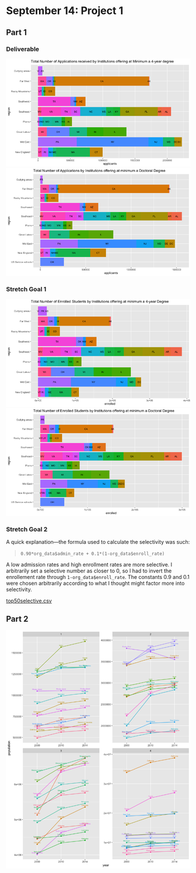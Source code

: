 # September 14: Project 1
## Part 1
### Deliverable
![](4yrcollapps.png)
![](doctoralapps.png)
### Stretch Goal 1
![](4yrcollenroll.png)
![](doctoralenroll.png)
### Stretch Goal 2
A quick explanation—the formula used to calculate the selectivity was such:
>`0.90*org_data$admin_rate + 0.1*(1-org_data$enroll_rate)`

A low admission rates and high enrollment rates are more selective. I arbitrarily set a selective number as closer to 0, so I had to invert the enrollement rate through `1-org_data$enroll_rate`. The constants 0.9 and 0.1 were chosen arbitrarily according to what I thought might factor more into selectivity.

[top50selective.csv](top50selective.csv)
## Part 2
![](quartile_statepop.png)
